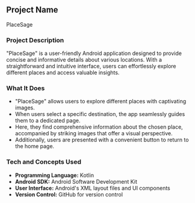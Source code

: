 ## Project Name

PlaceSage

### Project Description

"PlaceSage" is a user-friendly Android application designed to provide concise and informative details about various locations. With a straightforward and intuitive interface, users can effortlessly explore different places and access valuable insights.

### What It Does

- "PlaceSage" allows users to explore different places with captivating images.
- When users select a specific destination, the app seamlessly guides them to a dedicated page.
- Here, they find comprehensive information about the chosen place, accompanied by striking images that offer a visual perspective.
- Additionally, users are presented with a convenient button to return to the home page.



### Tech and Concepts Used

- **Programming Language:** Kotlin
- **Android SDK:** Android Software Development Kit
- **User Interface:** Android's XML layout files and UI components
- **Version Control:** GitHub for version control
